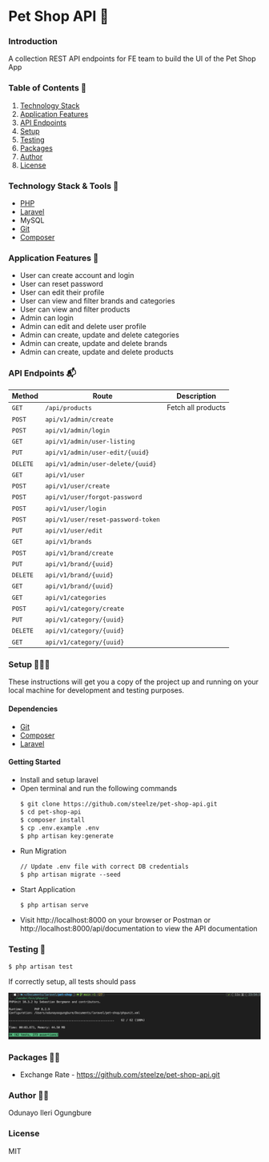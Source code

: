 # Pet Shop API 🐶

### Introduction
A collection REST API endpoints for FE team to build the UI of the Pet Shop App

### Table of Contents 📖
1. <a href="#technology-stack">Technology Stack</a>
2. <a href="#application-features">Application Features</a>
3. <a href="#api-endpoints">API Endpoints</a>
4. <a href="#setup">Setup</a>
5. <a href="#testing">Testing</a>
6. <a href="#author">Packages</a>
7. <a href="#author">Author</a>
8. <a href="#license">License</a>


### Technology Stack & Tools 🧰
  - [PHP](https://www.php.net/)
  - [Laravel](https://laravel.com/)
  - MySQL
  - [Git](https://git-scm.com/) 
  - [Composer](https://getcomposer.org/) 

### Application Features 📑
* User can create account and login
* User can reset password
* User can edit their profile
* User can view and filter brands and categories
* User can view and filter products
* Admin can login
* Admin can edit and delete user profile
* Admin can create, update and delete categories
* Admin can create, update and delete brands
* Admin can create, update and delete products

### API Endpoints 📬
Method | Route | Description
--- | --- | ---
`GET` | `/api/products` | Fetch all products
`POST` | `api/v1/admin/create` |
`POST` | `api/v1/admin/login` |
`GET` | `api/v1/admin/user-listing` |
`PUT` | `api/v1/admin/user-edit/{uuid}` |
`DELETE` | `api/v1/admin/user-delete/{uuid}` |
`GET` | `api/v1/user` |
`POST` | `api/v1/user/create` |
`POST` | `api/v1/user/forgot-password` |
`POST` | `api/v1/user/login` |
`POST` | `api/v1/user/reset-password-token` |
`PUT` | `api/v1/user/edit` |
`GET`  | `api/v1/brands` |
`POST` | `api/v1/brand/create` |
`PUT` | `api/v1/brand/{uuid}` |
`DELETE` | `api/v1/brand/{uuid}` |
`GET` | `api/v1/brand/{uuid}` |
`GET` | `api/v1/categories` |
`POST` | `api/v1/category/create` |
`PUT` | `api/v1/category/{uuid}` |
`DELETE` | `api/v1/category/{uuid}` |
`GET` | `api/v1/category/{uuid}` |

### Setup 👨🏾‍💻
These instructions will get you a copy of the project up and running on your local machine for development and testing purposes.

  #### Dependencies
  - [Git](https://git-scm.com/) 
  - [Composer](https://getcomposer.org/)  
  - [Laravel](https://laravel.com/)
  #### Getting Started
  - Install and setup laravel
  - Open terminal and run the following commands
    ```
    $ git clone https://github.com/steelze/pet-shop-api.git
    $ cd pet-shop-api
    $ composer install
    $ cp .env.example .env
    $ php artisan key:generate
    ```
  - Run Migration
    ```
    // Update .env file with correct DB credentials
    $ php artisan migrate --seed
    ```
  - Start Application
    ```
    $ php artisan serve
    ```
  - Visit http://localhost:8000 on your browser or Postman or http://localhost:8000/api/documentation to view the API documentation

### Testing 🧪
  ```
  $ php artisan test
  ```
  If correctly setup, all tests should pass

  ![Alt text](/public/tests.png "Test cases")
  
### Packages ✍🏾
- Exchange Rate - https://github.com/steelze/pet-shop-api.git
  
### Author ✍🏾
Odunayo Ileri Ogungbure

### License 
MIT
